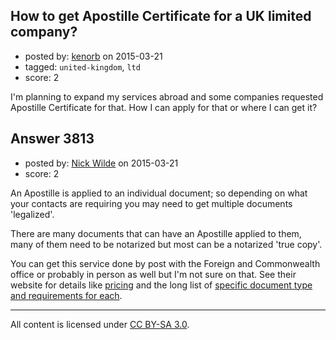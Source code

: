 ## How to get Apostille Certificate for a UK limited company?

- posted by: [kenorb](https://stackexchange.com/users/22370/kenorb) on 2015-03-21
- tagged: `united-kingdom`, `ltd`
- score: 2

I'm planning to expand my services abroad and some companies requested Apostille Certificate for that. How I can apply for that or where I can get it?


## Answer 3813

- posted by: [Nick Wilde](https://stackexchange.com/users/454046/nick-wilde) on 2015-03-21
- score: 2

<p>An Apostille is applied to an individual document; so depending on what your contacts are requiring you may need to get multiple documents 'legalized'. </p>

<p>There are many documents that can have an Apostille applied to them, many of them need to be notarized but most can be a notarized 'true copy'.</p>

<p>You can get this service done by post with the Foreign and Commonwealth office or probably in person as well but I'm not sure on that. See their website for details like <a href="https://pay-legalisation-post.service.gov.uk/start" rel="nofollow">pricing</a> and the long list of <a href="https://www.gov.uk/legalisation-document-checker/y" rel="nofollow">specific document type and requirements for each</a>.</p>




---

All content is licensed under [CC BY-SA 3.0](https://creativecommons.org/licenses/by-sa/3.0/).
